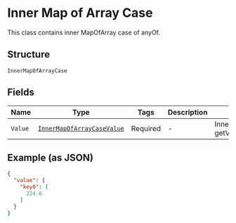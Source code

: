 
# Inner Map of Array Case

This class contains inner MapOfArray case of anyOf.

## Structure

`InnerMapOfArrayCase`

## Fields

| Name | Type | Tags | Description | Getter | Setter |
|  --- | --- | --- | --- | --- | --- |
| `Value` | [`InnerMapOfArrayCaseValue`]($m/InnerMapOfArrayCaseValue) | Required | - | InnerMapOfArrayCaseValue getValue() | setValue(InnerMapOfArrayCaseValue value) |

## Example (as JSON)

```json
{
  "value": {
    "key0": [
      224.6
    ]
  }
}
```

